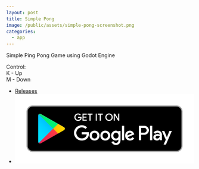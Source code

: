 ```yaml
---
layout: post
title: Simple Pong
image: /public/assets/simple-pong-screenshot.png
categories:
  - app
---
```


Simple Ping Pong Game using Godot Engine

Control:<br>
K - Up<br>
M - Down

- <a href="https://github.com/takasoft/simple-pong/releases" target="_blank">Releases</a>
- <a href='https://play.google.com/store/apps/details?id=com.takaosoftware.simplepong'><img alt='Get it on Google Play' src='/public/assets/google-play-badge.png' class="google-play-badge"></a>
